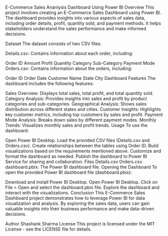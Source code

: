 E-Commerce Sales Ananlysis Dashboard Using Power BI
Overview
This project involves creating an E-Commerce Sales Dashboard using Power BI. The dashboard provides insights into various aspects of sales data, including order details, profit, quantity sold, and payment methods. It helps stakeholders understand the sales performance and make informed decisions.

Dataset
The dataset consists of two CSV files:

Details.csv: Contains information about each order, including:

Order ID
Amount
Profit
Quantity
Category
Sub-Category
Payment Mode
Orders.csv: Contains information about the orders, including:

Order ID
Order Date
Customer Name
State
City
Dashboard Features
The dashboard includes the following features:

Sales Overview: Displays total sales, total profit, and total quantity sold.
Category Analysis: Provides insights into sales and profit by product categories and sub-categories.
Geographical Analysis: Shows sales distribution across different states and cities.
Customer Insights: Highlights key customer metrics, including top customers by sales and profit.
Payment Mode Analysis: Breaks down sales by different payment modes.
Monthly Trends: Visualizes monthly sales and profit trends.
Usage
To use the dashboard:

Open Power BI Desktop.
Load the provided CSV files (Details.csv and Orders.csv).
Create relationships between the tables using Order ID.
Build visualizations based on the requirements mentioned above.
Customize and format the dashboard as needed.
Publish the dashboard to Power BI Service for sharing and collaboration.
Files
Details.csv
Orders.csv
dashboard.pbix: The Power BI dashboard file.
Opening the Dashboard
To open the provided Power BI dashboard file (dashboard.pbix):

Download and install Power BI Desktop.
Open Power BI Desktop.
Click on File > Open and select the dashboard.pbix file.
Explore the dashboard and interact with the visualizations.
Conclusion
This E-Commerce Sales Dashboard project demonstrates how to leverage Power BI for data visualization and analysis. By exploring the sales data, users can gain valuable insights into their business performance and make data-driven decisions.

Author
Shashank Sharma 
License
This project is licensed under the MIT License - see the LICENSE file for details.

